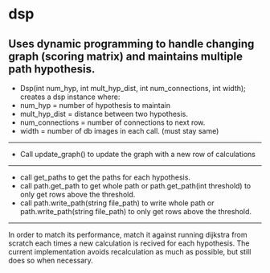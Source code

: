 # dsp

Uses dynamic programming to handle changing graph (scoring matrix) and maintains multiple path hypothesis.
------------------------------------------------------------------------------------------------------------------------------------
- Dsp(int num_hyp, int mult_hyp_dist, int num_connections, int width); creates a dsp instance where:
- num_hyp = number of hypothesis to maintain
- mult_hyp_dist = distance between two hypothesis.
- num_connections = number of connections to next row.
- width = number of db images in each call. (must stay same)
------------------------------------------------------------------------------------------------------------------------------------

- Call update_graph() to update the graph with a new row of calculations
------------------------------------------------------------------------------------------------------------------------------------
- call get_paths to get the paths for each hypothesis.
- call path.get_path to get whole path or path.get_path(int threshold) to only get rows above the threshold.
- call path.write_path(string file_path) to write whole path or path.write_path(string file_path) to only get rows above the threshold.
-------------------------------------------------------------------------------------------------------------------------------------
In order to match its performance, match it against running dijkstra from scratch each times a new calculation is recived for each hypothesis. The current implementation avoids recalculation as much as possible, but still does so when necessary.
